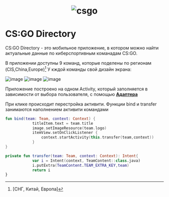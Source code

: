# <div align=center >![csgo](https://user-images.githubusercontent.com/98232785/211071752-022e8252-99f5-479c-b8c4-d83a2def95e0.png)


# CS:GO Directory

CS:GO Directory - это мобильное приложение, в котором можно найти актуальные данные 
по киберспортивным команадам CS:GO.

В приложении доступны 9 команд, которые поделены по регионам (CIS,China,Europe)[^1]
У кждой команды свой дизайн экрана:

![image](https://user-images.githubusercontent.com/98232785/211076861-864f9fdc-d5c2-4441-8c42-7ec5233cb99c.png)
![image](https://user-images.githubusercontent.com/98232785/211077071-3b8517d7-0be0-41f6-ac19-a903a4bee9c4.png)
![image](https://user-images.githubusercontent.com/98232785/211077401-087a09ed-59f1-445d-bef6-438937dae07e.png)



Приложение построено на одном Activity, который заполняется в зависимости от выбора пользователя, с помощью [**Адаптера**](https://github.com/Alexandr-Stb/CS/blob/master/app/src/main/java/com/example/cs/MyAdapter.kt)

При клике происходит перестройка активити. Функции bind и transfer занимаются наполнением активити командами

```kotlin
fun bind(team: Team, context: Context) {
            titleItem.text = team.title
            image.setImageResource(team.logo)
            itemView.setOnClickListener {
                context.startActivity(this.transfer(team,context))
            }
}

private fun transfer(team: Team, context: Context): Intent{
            var i = Intent(context, TeamContent::class.java)
            i.putExtra(TeamContent.TEAM_EXTRA_KEY,team)
            return i
}
```

[^1]:[СНГ, Китай, Европа]
